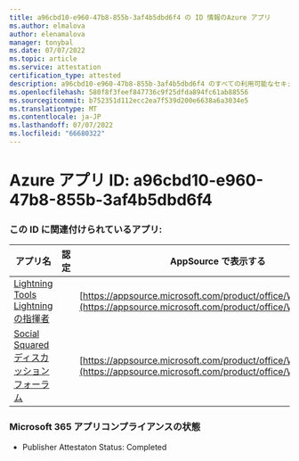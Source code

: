 ```yaml
---
title: a96cbd10-e960-47b8-855b-3af4b5dbd6f4 の ID 情報のAzure アプリ
ms.author: elmalova
author: elenamalova
manager: tonybal
ms.date: 07/07/2022
ms.topic: article
ms.service: attestation
certification_type: attested
description: a96cbd10-e960-47b8-855b-3af4b5dbd6f4 のすべての利用可能なセキュリティとコンプライアンス情報。
ms.openlocfilehash: 580f8f3feef847736c9f25dfda894fc61ab88556
ms.sourcegitcommit: b752351d112ecc2ea7f539d200e6638a6a3034e5
ms.translationtype: MT
ms.contentlocale: ja-JP
ms.lasthandoff: 07/07/2022
ms.locfileid: "66680322"
---
```

# <a name="azure-app-id-a96cbd10-e960-47b8-855b-3af4b5dbd6f4"></a>Azure アプリ ID: a96cbd10-e960-47b8-855b-3af4b5dbd6f4


### <a name="apps-associated-with-this-id"></a>この ID に関連付けられているアプリ:
| **アプリ名** | **認定** | **AppSource で表示する** |
|--------------|---------------|-----------------------|
| [Lightning Tools Lightning の指揮者](../forward/WA200001926.md) |  | [https://appsource.microsoft.com/product/office/WA200001926](https://appsource.microsoft.com/product/office/WA200001926) |
| [Social Squared ディスカッション フォーラム](../forward/WA200001925.md) |  | [https://appsource.microsoft.com/product/office/WA200001925](https://appsource.microsoft.com/product/office/WA200001925) |

### <a name="microsoft-365-app-compliance-status"></a>Microsoft 365 アプリコンプライアンスの状態
- Publisher Attestaton Status: Completed
